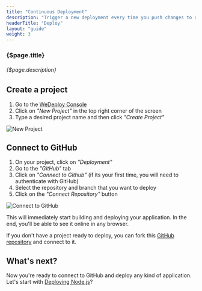 ```yaml
---
title: "Continuous Deployment"
description: "Trigger a new deployment every time you push changes to a designated branch of your GitHub repository."
headerTitle: "Deploy"
layout: "guide"
weight: 3
---
```


### {$page.title}

###### {$page.description}

<article id="1">

## Create a project

1. Go to the [WeDeploy Console](https://console.wedeploy.com)
2. Click on *"New Project"* in the top right corner of the screen
3. Type a desired project name and then click *"Create Project"*

![New Project](/images/docs/deploy/new-project.png)

</article>

<article id="2">

## Connect to GitHub

1. On your project, click on *"Deployment"*
2. Go to the *"GitHub"* tab
3. Click on *"Connect to Github"* (if its your first time, you will need to authenticate with GitHub)
4. Select the repository and branch that you want to deploy
5. Click on the *"Connect Repository"* button

![Connect to GitHub](/images/docs/deploy/connect-to-github.png)

This will immediately start building and deploying your application. In the end, you'll be able to see it online in any browser.

<aside>

If you don't have a project ready to deploy, you can fork this [GitHub repository](https://github.com/wedeploy/boilerplate-hosting) and connect to it.

</aside>

</article>

## What's next?

Now you're ready to connect to GitHub and deploy any kind of application. Let's start with [Deploying Node.js](/docs/deploy/deploying-nodejs.html)?
